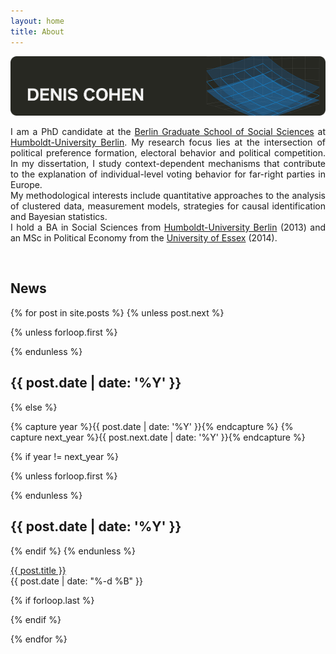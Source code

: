 ```yaml
---
layout: home
title: About
---
```


<img alt="Denis Cohen" src="assets/images/banner.png">

<p style="text-align:justify">
I am a PhD candidate at the <a
 href="https://www.bgss.hu-berlin.de/de/bgss/">Berlin Graduate School
 of Social Sciences</a> at <a href="https://www.hu-berlin.de/">Humboldt-University Berlin</a>.
 My research focus lies at the intersection of political preference formation, electoral behavior
 and political competition. In my dissertation, I study
 context-dependent mechanisms that contribute to the explanation of
 individual-level voting behavior for far-right parties in Europe. <br>
 My methodological interests include quantitative approaches to the
 analysis of clustered data, measurement models, strategies for causal
 identification and Bayesian statistics. <br>
 I hold a BA in Social Sciences from
 <a href="https://www.hu-berlin.de/">Humboldt-University Berlin</a> (2013) and an MSc in Political Economy
 from the <a href="http://essex.ac.uk/">University of Essex</a> (2014).</p>
 <br/>


<h2 id="news">News</h2>

<section class="archive">
{% for post in site.posts %}
{% unless post.next %}

  {% unless forloop.first %}
    </div>
  </div>
  {% endunless %}

  <div class="archive-item fadeInDown animated">
    <h2>{{ post.date | date: '%Y' }}</h2>
    <div>

{% else %}

{% capture year %}{{ post.date | date: '%Y' }}{% endcapture %}
{% capture next_year %}{{ post.next.date | date: '%Y' }}{% endcapture %}

{% if year != next_year %}

  {% unless forloop.first %}
    </div>
  </div>
  {% endunless %}

  <div class="archive-item fadeInDown animated">
    <h2>{{ post.date | date: '%Y' }}</h2>
    <div>

{% endif %}
{% endunless %}

  <article>
    <a href="{{ post.url | absolute_url }}" title="{{ post.title }}">{{ post.title }}</a>
    <div class="post-date">
      <time datetime="{{ post.date | date: '%Y-%m-%d' }}">{{ post.date | date: "%-d %B" }}</time>
    </div>
  </article>

  {% if forloop.last %}
    </div>
  </div>
  {% endif %}

{% endfor %}
</section>
